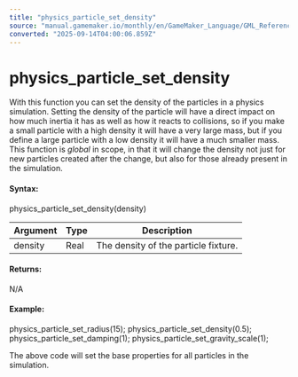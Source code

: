 ```yaml
---
title: "physics_particle_set_density"
source: "manual.gamemaker.io/monthly/en/GameMaker_Language/GML_Reference/Physics/Soft_Body_Particles/physics_particle_set_density.htm"
converted: "2025-09-14T04:00:06.859Z"
---
```


# physics\_particle\_set\_density

With this function you can set the density of the particles in a physics simulation. Setting the density of the particle will have a direct impact on how much inertia it has as well as how it reacts to collisions, so if you make a small particle with a high density it will have a very large mass, but if you define a large particle with a low density it will have a much smaller mass. This function is _global_ in scope, in that it will change the density not just for new particles created after the change, but also for those already present in the simulation.

#### Syntax:

physics\_particle\_set\_density(density)

| Argument | Type | Description |
| --- | --- | --- |
| density | Real | The density of the particle fixture. |

#### Returns:

N/A

#### Example:

physics\_particle\_set\_radius(15);
physics\_particle\_set\_density(0.5);
physics\_particle\_set\_damping(1);
physics\_particle\_set\_gravity\_scale(1);

The above code will set the base properties for all particles in the simulation.